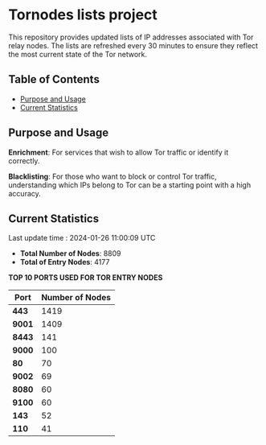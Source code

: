 # Tornodes lists project

This repository provides updated lists of IP addresses associated with Tor relay nodes. The lists are refreshed every 30 minutes to ensure they reflect the most current state of the Tor network.

## Table of Contents

- [Purpose and Usage](#purpose-and-usage)
- [Current Statistics](#current-statistics)


## Purpose and Usage

**Enrichment**: For services that wish to allow Tor traffic or identify it correctly.

**Blacklisting**: For those who want to block or control Tor traffic, understanding which IPs belong to Tor can be a starting point with a high accuracy.

## Current Statistics

Last update time : 2024-01-26 11:00:09 UTC

- **Total Number of Nodes**: 8809
- **Total of Entry Nodes**: 4177

**TOP 10 PORTS USED FOR TOR ENTRY NODES**

| **Port** | **Number of Nodes** |
|------|-----------------|
| **443**   | 1419  |
| **9001**   | 1409  |
| **8443**   | 141  |
| **9000**   | 100  |
| **80**   | 70  |
| **9002**   | 69  |
| **8080**   | 60  |
| **9100**   | 60  |
| **143**   | 52  |
| **110**   | 41  |

